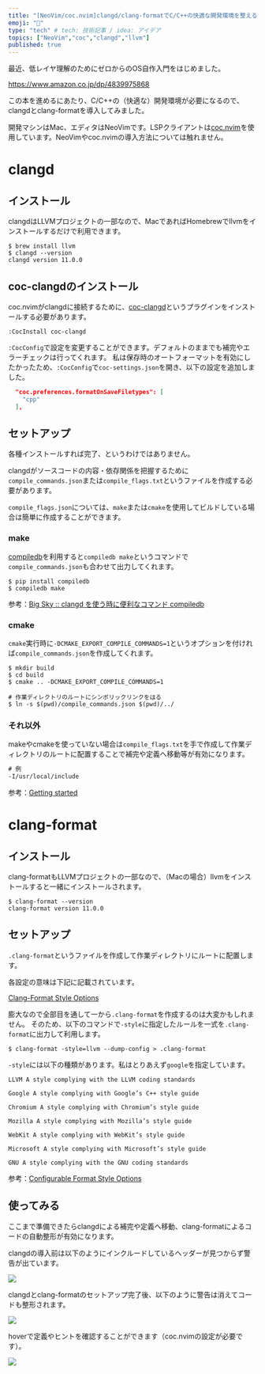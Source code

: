 ```yaml
---
title: "[NeoVim/coc.nvim]clangd/clang-formatでC/C++の快適な開発環境を整える"
emoji: "🍺"
type: "tech" # tech: 技術記事 / idea: アイデア
topics: ["NeoVim","coc","clangd","llvm"]
published: true
---
```


最近、低レイヤ理解のためにゼロからのOS自作入門をはじめました。

https://www.amazon.co.jp/dp/4839975868

この本を進めるにあたり、C/C++の（快適な）開発環境が必要になるので、clangdとclang-formatを導入してみました。

開発マシンはMac、エディタはNeoVimです。LSPクライアントは[coc.nvim](https://github.com/neoclide/coc.nvim)を使用しています。NeoVimやcoc.nvimの導入方法については触れません。


# clangd

## インストール

clangdはLLVMプロジェクトの一部なので、MacであればHomebrewでllvmをインストールするだけで利用できます。

```shell
$ brew install llvm
$ clangd --version
clangd version 11.0.0
```

## coc-clangdのインストール

coc.nvimがclangdに接続するために、[coc-clangd](https://github.com/clangd/coc-clangd)というプラグインをインストールする必要があります。


```vim
:CocInstall coc-clangd
```

`:CocConfig`で設定を変更することができます。デフォルトのままでも補完やエラーチェックは行ってくれます。
私は保存時のオートフォーマットを有効にしたかったため、`:CocConfig`で`coc-settings.json`を開き、以下の設定を追加しました。

```json:coc-settings.json
  "coc.preferences.formatOnSaveFiletypes": [
    "cpp"
  ],
```


## セットアップ

各種インストールすれば完了、というわけではありません。

clangdがソースコードの内容・依存関係を把握するために`compile_commands.json`または`compile_flags.txt`というファイルを作成する必要があります。

`compile_flags.json`については、`make`または`cmake`を使用してビルドしている場合は簡単に作成することができます。

### make

[compiledb](https://github.com/nickdiego/compiledb)を利用すると`compiledb make`というコマンドで`compile_commands.json`も合わせて出力してくれます。

```shell
$ pip install compiledb
$ compiledb make
```

参考：[Big Sky :: clangd を使う時に便利なコマンド compiledb](https://mattn.kaoriya.net/software/vim/20181225235003.htm)

### cmake

`cmake`実行時に`-DCMAKE_EXPORT_COMPILE_COMMANDS=1`というオプションを付ければ`compile_commands.json`を作成してくれます。

```shell
$ mkdir build
$ cd build
$ cmake .. -DCMAKE_EXPORT_COMPILE_COMMANDS=1

# 作業ディレクトリのルートにシンボリックリンクをはる
$ ln -s $(pwd)/compile_commands.json $(pwd)/../
```

### それ以外

makeやcmakeを使っていない場合は`compile_flags.txt`を手で作成して作業ディレクトリのルートに配置することで補完や定義へ移動等が有効になります。

```compile_flags.txt
# 例
-I/usr/local/include
```

参考：[Getting started](https://clangd.llvm.org/installation.html)


# clang-format

## インストール

clang-formatもLLVMプロジェクトの一部なので、（Macの場合）llvmをインストールすると一緒にインストールされます。

```shell
$ clang-format --version
clang-format version 11.0.0
```

## セットアップ

`.clang-format`というファイルを作成して作業ディレクトリにルートに配置します。

各設定の意味は下記に記載されています。

[Clang-Format Style Options](https://clang.llvm.org/docs/ClangFormatStyleOptions.html)

膨大なので全部目を通して一から`.clang-format`を作成するのは大変かもしれません。 そのため、以下のコマンドで`-style`に指定したルールを一式を`.clang-format`に出力して利用します。

```shell
$ clang-format -style=llvm --dump-config > .clang-format
```

`-style`には以下の種類があります。私はとりあえず`google`を指定しています。

```
LLVM A style complying with the LLVM coding standards

Google A style complying with Google’s C++ style guide

Chromium A style complying with Chromium’s style guide

Mozilla A style complying with Mozilla’s style guide

WebKit A style complying with WebKit’s style guide

Microsoft A style complying with Microsoft’s style guide

GNU A style complying with the GNU coding standards
```

参考：[Configurable Format Style Options](https://clang.llvm.org/docs/ClangFormatStyleOptions.html#configurable-format-style-options)


## 使ってみる

ここまで準備できたらclangdによる補完や定義へ移動、clang-formatによるコードの自動整形が有効になります。

clangdの導入前は以下のようにインクルードしているヘッダーが見つからず警告が出ています。

![](https://storage.googleapis.com/zenn-user-upload/1k8mcg8mdg3jdmactt0xhm8e0n81)

clangdとclang-formatのセットアップ完了後、以下のように警告は消えてコードも整形されます。

![](https://storage.googleapis.com/zenn-user-upload/6w7xwluklocjdggbx7xc3sal1y0j)

hoverで定義やヒントを確認することができます（coc.nvimの設定が必要です）。

![](https://storage.googleapis.com/zenn-user-upload/9q71ns45vq853w6exxrdt0c4jx90)

